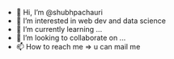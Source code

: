 - 👋 Hi, I’m @shubhpachauri
- 👀 I’m interested in web dev and data science 
- 🌱 I’m currently learning ...
- 💞️ I’m looking to collaborate on ...
- 📫 How to reach me => u can mail me 

<!---
shubhpachauri/shubhpachauri is a ✨ special ✨ repository because its `README.md` (this file) appears on your GitHub profile.
You can click the Preview link to take a look at your changes.
--->
